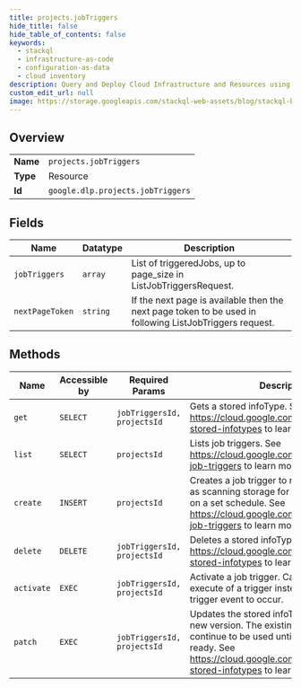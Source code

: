 ```yaml
---
title: projects.jobTriggers
hide_title: false
hide_table_of_contents: false
keywords:
  - stackql
  - infrastructure-as-code
  - configuration-as-data
  - cloud inventory
description: Query and Deploy Cloud Infrastructure and Resources using SQL
custom_edit_url: null
image: https://storage.googleapis.com/stackql-web-assets/blog/stackql-blog-post-featured-image.png
---
```

  
    

## Overview
<table><tbody>
<tr><td><b>Name</b></td><td><code>projects.jobTriggers</code></td></tr>
<tr><td><b>Type</b></td><td>Resource</td></tr>
<tr><td><b>Id</b></td><td><code>google.dlp.projects.jobTriggers</code></td></tr>
</tbody></table>

## Fields
| Name | Datatype | Description |
| ---- | -------- | ----------- |
| `jobTriggers` | `array` | List of triggeredJobs, up to page_size in ListJobTriggersRequest. |
| `nextPageToken` | `string` | If the next page is available then the next page token to be used in following ListJobTriggers request. |
## Methods
| Name | Accessible by | Required Params | Description |
| ---- | ------------- | --------------- | ----------- |
| `get` | `SELECT` | `jobTriggersId, projectsId` | Gets a stored infoType. See https://cloud.google.com/dlp/docs/creating-stored-infotypes to learn more. |
| `list` | `SELECT` | `projectsId` | Lists job triggers. See https://cloud.google.com/dlp/docs/creating-job-triggers to learn more. |
| `create` | `INSERT` | `projectsId` | Creates a job trigger to run DLP actions such as scanning storage for sensitive information on a set schedule. See https://cloud.google.com/dlp/docs/creating-job-triggers to learn more. |
| `delete` | `DELETE` | `jobTriggersId, projectsId` | Deletes a stored infoType. See https://cloud.google.com/dlp/docs/creating-stored-infotypes to learn more. |
| `activate` | `EXEC` | `jobTriggersId, projectsId` | Activate a job trigger. Causes the immediate execute of a trigger instead of waiting on the trigger event to occur. |
| `patch` | `EXEC` | `jobTriggersId, projectsId` | Updates the stored infoType by creating a new version. The existing version will continue to be used until the new version is ready. See https://cloud.google.com/dlp/docs/creating-stored-infotypes to learn more. |
